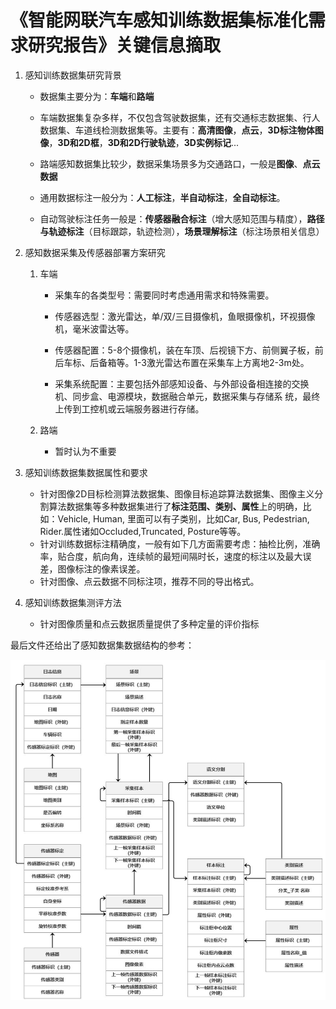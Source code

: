 # 《智能网联汽车感知训练数据集标准化需求研究报告》关键信息摘取

1. 感知训练数据集研究背景

   - 数据集主要分为：**车端**和**路端**

   - 车端数据集复杂多样，不仅包含驾驶数据集，还有交通标志数据集、行人数据集、车道线检测数据集等。主要有：**高清图像**，**点云**，**3D标注物体图像**，**3D和2D框**，**3D和2D行驶轨迹**，**3D实例标记**...
   - 路端感知数据集比较少，数据采集场景多为交通路口，一般是**图像**、**点云数据**
   - 通用数据标注一般分为：**人工标注**，**半自动标注**，**全自动标注**。
   - 自动驾驶标注任务一般是：**传感器融合标注**（增大感知范围与精度），**路径与轨迹标注**（目标跟踪，轨迹检测），**场景理解标注**（标注场景相关信息）

2. 感知数据采集及传感器部署方案研究

   1. 车端

      - 采集车的各类型号：需要同时考虑通用需求和特殊需要。

      - 传感器选型：激光雷达，单/双/三目摄像机，鱼眼摄像机，环视摄像机，毫米波雷达等。

      - 传感器配置：5-8个摄像机，装在车顶、后视镜下方、前侧翼子板，前后车标、后备箱等。1-3激光雷达布置在采集车上方离地2-3m处。

      - 采集系统配置：主要包括外部感知设备、与外部设备相连接的交换机、同步盒、电源模块，数据融合单元，数据采集与存储系
        统，最终上传到工控机或云端服务器进行存储。

   2. 路端

      - 暂时认为不重要

3. 感知训练数据集数据属性和要求

   - 针对图像2D目标检测算法数据集、图像目标追踪算法数据集、图像主义分割算法数据集等多种数据集进行了**标注范围、类别、属性**上的明确，比如：Vehicle, Human, 里面可以有子类别，比如Car, Bus, Pedestrian, Rider.属性诸如Occluded,Truncated, Posture等等。
   - 针对训练数据标注精确度，一般有如下几方面需要考虑：抽检比例，准确率，贴合度，航向角，连续帧的最短间隔时长，速度的标注以及最大误差，图像标注的像素误差。
   - 针对图像、点云数据不同标注项，推荐不同的导出格式。

4. 感知训练数据集测评方法

   - 针对图像质量和点云数据质量提供了多种定量的评价指标



最后文件还给出了感知数据集数据结构的参考：

![](20241006-1.png)